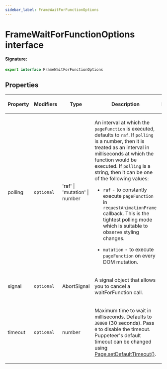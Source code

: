 ```yaml
---
sidebar_label: FrameWaitForFunctionOptions
---
```


# FrameWaitForFunctionOptions interface

#### Signature:

```typescript
export interface FrameWaitForFunctionOptions
```

## Properties

<table><thead><tr><th>

Property

</th><th>

Modifiers

</th><th>

Type

</th><th>

Description

</th><th>

Default

</th></tr></thead>
<tbody><tr><td>

<p id="polling">polling</p>

</td><td>

`optional`

</td><td>

'raf' \| 'mutation' \| number

</td><td>

An interval at which the `pageFunction` is executed, defaults to `raf`. If `polling` is a number, then it is treated as an interval in milliseconds at which the function would be executed. If `polling` is a string, then it can be one of the following values:

- `raf` - to constantly execute `pageFunction` in `requestAnimationFrame` callback. This is the tightest polling mode which is suitable to observe styling changes.

- `mutation` - to execute `pageFunction` on every DOM mutation.

</td><td>

</td></tr>
<tr><td>

<p id="signal">signal</p>

</td><td>

`optional`

</td><td>

AbortSignal

</td><td>

A signal object that allows you to cancel a waitForFunction call.

</td><td>

</td></tr>
<tr><td>

<p id="timeout">timeout</p>

</td><td>

`optional`

</td><td>

number

</td><td>

Maximum time to wait in milliseconds. Defaults to `30000` (30 seconds). Pass `0` to disable the timeout. Puppeteer's default timeout can be changed using [Page.setDefaultTimeout()](./puppeteer.page.setdefaulttimeout.md).

</td><td>

</td></tr>
</tbody></table>
